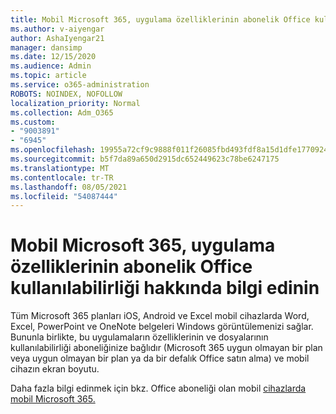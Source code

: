 ```yaml
---
title: Mobil Microsoft 365, uygulama özelliklerinin abonelik Office kullanılabilirliği hakkında bilgi edinin
ms.author: v-aiyengar
author: AshaIyengar21
manager: dansimp
ms.date: 12/15/2020
ms.audience: Admin
ms.topic: article
ms.service: o365-administration
ROBOTS: NOINDEX, NOFOLLOW
localization_priority: Normal
ms.collection: Adm_O365
ms.custom:
- "9003891"
- "6945"
ms.openlocfilehash: 19955a72cf9c9888f011f26085fbd493fdf8a15d1dfe17709244497f52be02d7
ms.sourcegitcommit: b5f7da89a650d2915dc652449623c78be6247175
ms.translationtype: MT
ms.contentlocale: tr-TR
ms.lasthandoff: 08/05/2021
ms.locfileid: "54087444"
---
```

# <a name="learn-about-microsoft-365-subscriptionbased-availability-of-office-apps-features-on-mobile-devices"></a>Mobil Microsoft 365, uygulama özelliklerinin abonelik Office kullanılabilirliği hakkında bilgi edinin

Tüm Microsoft 365 planları iOS, Android ve Excel mobil cihazlarda Word, Excel, PowerPoint ve OneNote belgeleri Windows görüntülemenizi sağlar. Bununla birlikte, bu uygulamaların özelliklerinin ve dosyalarının kullanılabilirliği aboneliğinize bağlıdır (Microsoft 365 uygun olmayan bir plan veya uygun olmayan bir plan ya da bir defalık Office satın alma) ve mobil cihazın ekran boyutu.

Daha fazla bilgi edinmek için bkz. Office aboneliği olan mobil [cihazlarda mobil Microsoft 365.](https://go.microsoft.com/fwlink/?linkid=2135575) 
